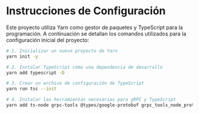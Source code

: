 # Instrucciones de Configuración

Este proyecto utiliza Yarn como gestor de paquetes y TypeScript para la programación. A continuación se detallan los comandos utilizados para la configuración inicial del proyecto:

```bash
# 1. Inicializar un nuevo proyecto de Yarn
yarn init -y

# 2. Instalar TypeScript como una dependencia de desarrollo
yarn add typescript -D

# 3. Crear un archivo de configuración de TypeScript
yarn run tsc --init

# 4. Instalar las herramientas necesarias para gRPC y TypeScript
yarn add ts-node grpc-tools @types/google-protobuf grpc_tools_node_protoc_ts -D